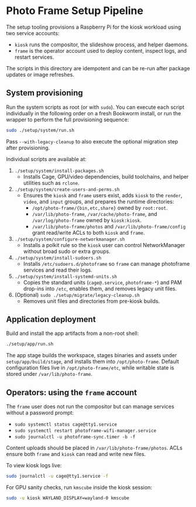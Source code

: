 # Photo Frame Setup Pipeline

The setup tooling provisions a Raspberry Pi for the kiosk workload using two
service accounts:

- `kiosk` runs the compositor, the slideshow process, and helper daemons.
- `frame` is the operator account used to deploy content, inspect logs, and
  restart services.

The scripts in this directory are idempotent and can be re-run after package
updates or image refreshes.

## System provisioning

Run the system scripts as root (or with `sudo`). You can execute each script
individually in the following order on a fresh Bookworm install, or run the
wrapper to perform the full provisioning sequence:

```bash
sudo ./setup/system/run.sh
```

Pass `--with-legacy-cleanup` to also execute the optional migration step after
provisioning.

Individual scripts are available at:

1. `./setup/system/install-packages.sh`
   - Installs Cage, GPU/video dependencies, build toolchains, and helper
     utilities such as `rclone`.
2. `./setup/system/create-users-and-perms.sh`
   - Ensures the `kiosk` and `frame` users exist, adds `kiosk` to the
     `render`, `video`, and `input` groups, and prepares the runtime
     directories:
     - `/opt/photo-frame/{bin,etc,share}` owned by `root:root`.
     - `/var/lib/photo-frame`, `/var/cache/photo-frame`, and
       `/var/log/photo-frame` owned by `kiosk:kiosk`.
     - `/var/lib/photo-frame/photos` and `/var/lib/photo-frame/config` grant
       read/write ACLs to both `kiosk` and `frame`.
3. `./setup/system/configure-networkmanager.sh`
   - Installs a polkit rule so the `kiosk` user can control NetworkManager
     without broad sudo or extra groups.
4. `./setup/system/install-sudoers.sh`
   - Installs `/etc/sudoers.d/photoframe` so `frame` can manage photoframe
     services and read their logs.
5. `./setup/system/install-systemd-units.sh`
   - Copies the standard units (`cage@.service`, `photoframe-*`) and PAM
     drop-ins into `/etc`, enables them, and removes legacy unit files.
6. (Optional) `sudo ./setup/migrate/legacy-cleanup.sh`
   - Removes unit files and directories from pre-kiosk builds.

## Application deployment

Build and install the app artifacts from a non-root shell:

```bash
./setup/app/run.sh
```

The app stage builds the workspace, stages binaries and assets under
`setup/app/build/stage`, and installs them into `/opt/photo-frame`.
Default configuration files live in `/opt/photo-frame/etc`, while writable
state is stored under `/var/lib/photo-frame`.

## Operators: using the `frame` account

The `frame` user does not run the compositor but can manage services without a
password prompt:

- `sudo systemctl status cage@tty1.service`
- `sudo systemctl restart photoframe-wifi-manager.service`
- `sudo journalctl -u photoframe-sync.timer -b -f`

Content uploads should be placed in `/var/lib/photo-frame/photos`. ACLs ensure
both `frame` and `kiosk` can read and write new files.

To view kiosk logs live:

```bash
sudo journalctl -u cage@tty1.service -f
```

For GPU sanity checks, run `kmscube` inside the kiosk session:

```bash
sudo -u kiosk WAYLAND_DISPLAY=wayland-0 kmscube
```
